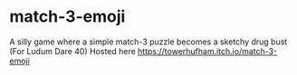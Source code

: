 # match-3-emoji
A silly game where a simple match-3 puzzle becomes a sketchy drug bust (For Ludum Dare 40)
Hosted here https://towerhufham.itch.io/match-3-emoji
